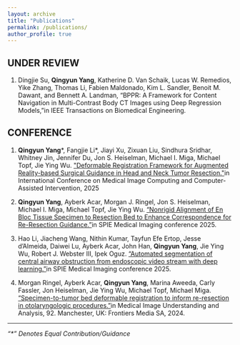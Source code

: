 ```yaml
---
layout: archive
title: "Publications"
permalink: /publications/
author_profile: true
---
```


## UNDER REVIEW

1. Dingjie Su, **Qingyun Yang**, Katherine D. Van Schaik, Lucas W. Remedios, Yike Zhang, Thomas Li, Fabien Maldonado, Kim L. Sandler, Benoit M. Dawant, and Bennett A. Landman, “BPPR: A Framework for Content Navigation in Multi-Contrast Body CT Images using Deep Regression Models,”in IEEE Transactions on Biomedical Engineering.

## CONFERENCE

1. **Qingyun Yang**\*, Fangjie Li\*, Jiayi Xu, Zixuan Liu, Sindhura Sridhar, Whitney Jin, Jennifer Du, Jon S. Heiselman, Michael I. Miga, Michael Topf, Jie Ying Wu. ["Deformable Registration Framework for Augmented Reality-based Surgical Guidance in Head and Neck Tumor Resection."](https://arxiv.org/abs/2503.08802)in International Conference on Medical Image Computing and
Computer-Assisted Intervention, 2025

2. **Qingyun Yang**, Ayberk Acar, Morgan J. Ringel, Jon S. Heiselman, Michael I. Miga, Michael Topf, Jie Ying Wu. [“Nonrigid Alignment of En Bloc Tissue Specimen to Resection Bed to Enhance Correspondence for Re-Resection Guidance.”](https://www.spiedigitallibrary.org/conference-proceedings-of-spie/13408/1340811/Nonrigid-alignment-of-en-bloc-tissue-specimen-to-resection-bed/10.1117/12.3047043.short)in SPIE Medical Imaging conference 2025.

3. Hao Li, Jiacheng Wang, Nithin Kumar, Tayfun Efe Ertop, Jesse d’Almeida, Daiwei Lu, Ayberk Acar, John Han, **Qingyun Yang**, Jie Ying Wu, Robert J. Webster III, Ipek Oguz. [“Automated segmentation of central airway obstruction from endoscopic video stream with deep learning.”](https://www.spiedigitallibrary.org/conference-proceedings-of-spie/13408/3047413/Automated-segmentation-of-central-airway-obstruction-from-endoscopic-video-stream/10.1117/12.3047413.short)in SPIE Medical Imaging conference 2025.

4. Morgan Ringel, Ayberk Acar, **Qingyun Yang**, Marina Aweeda, Carly Fassler, Jon Heiselman, Jie Ying Wu, Michael Topf, Michael Miga. [“Specimen-to-tumor bed deformable registration to inform re-resection in otolaryngologic procedures.”](https://www.frontiersin.org/books/Medical_Image_Understanding_and_Analysis/12759)in Medical Image Understanding and Analysis, 92. Manchester, UK: Frontiers Media SA, 2024.

<!-- 
### JOURNAL

### WORKSHOP -->

---

_“\*” Denotes Equal Contribution/Guidance_  
